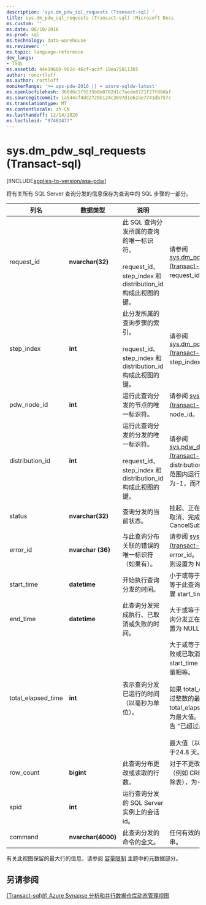 ```yaml
---
description: 'sys.dm_pdw_sql_requests (Transact-sql) '
title: sys.dm_pdw_sql_requests (Transact-sql) |Microsoft Docs
ms.custom: ''
ms.date: 06/10/2016
ms.prod: sql
ms.technology: data-warehouse
ms.reviewer: ''
ms.topic: language-reference
dev_langs:
- TSQL
ms.assetid: 44e19609-902c-46cf-acdf-19ea75011365
author: ronortloff
ms.author: rortloff
monikerRange: '>= aps-pdw-2016 || = azure-sqldw-latest'
ms.openlocfilehash: 360d6c5f5535b0e0702d1c7aede8721f27f88daf
ms.sourcegitcommit: 1a544cf4dd2720b124c3697d1e62ae7741db757c
ms.translationtype: MT
ms.contentlocale: zh-CN
ms.lasthandoff: 12/14/2020
ms.locfileid: "97482477"
---
```

# <a name="sysdm_pdw_sql_requests-transact-sql"></a>sys.dm_pdw_sql_requests (Transact-sql) 
[!INCLUDE[applies-to-version/asa-pdw](../../includes/applies-to-version/asa-pdw.md)]

  将有关所有 SQL Server 查询分发的信息保存为查询中的 SQL 步骤的一部分。  
  
|列名|数据类型|说明|范围|  
|-----------------|---------------|-----------------|-----------|  
|request_id|**nvarchar(32)**|此 SQL 查询分发所属的查询的唯一标识符。<br /><br /> request_id、step_index 和 distribution_id 构成此视图的键。|请参阅 [sys.dm_pdw_exec_requests &#40;transact-sql&#41;](../../relational-databases/system-dynamic-management-views/sys-dm-pdw-exec-requests-transact-sql.md)中的 request_id。|  
|step_index|**int**|此分发所属的查询步骤的索引。<br /><br /> request_id、step_index 和 distribution_id 构成此视图的键。|请参阅 [sys.dm_pdw_request_steps &#40;transact-sql&#41;](../../relational-databases/system-dynamic-management-views/sys-dm-pdw-request-steps-transact-sql.md)中的 step_index。|  
|pdw_node_id|**int**|运行此查询分发的节点的唯一标识符。|请参阅 [sys.dm_pdw_nodes &#40;transact-sql&#41;](../../relational-databases/system-dynamic-management-views/sys-dm-pdw-nodes-transact-sql.md)中的 node_id。|  
|distribution_id|**int**|运行此查询分发的分发的唯一标识符。<br /><br /> request_id、step_index 和 distribution_id 构成此视图的键。|请参阅 [sys.pdw_distributions &#40;transact-sql&#41;](../../relational-databases/system-catalog-views/sys-pdw-distributions-transact-sql.md)中的 distribution_id。 对于在节点范围内运行的请求，将设置为-1，而不是分布作用域。|  
|status|**nvarchar(32)**|查询分发的当前状态。|挂起、正在运行、已失败、已取消、完成、已中止、CancelSubmitted|  
|error_id|**nvarchar (36)**|与此查询分布关联的错误的唯一标识符（如果有）。|请参阅 [sys.dm_pdw_errors &#40;transact-sql&#41;](../../relational-databases/system-dynamic-management-views/sys-dm-pdw-errors-transact-sql.md)中的 error_id。 如果未发生错误，则设置为 NULL。|  
|start_time|**datetime**|开始执行查询分发的时间。|小于或等于当前时间，大于或等于此查询分布所属的查询步骤 start_time|  
|end_time|**datetime**|此查询分发完成执行、已取消或失败的时间。|大于或等于开始时间; 如果查询分发正在进行或排队，则设置为 NULL。|  
|total_elapsed_time|**int**|表示查询分发已运行的时间（以毫秒为单位）。|大于或等于0。 与已完成、失败或已取消的查询分发的 start_time 和 end_time 的增量相等。<br /><br /> 如果 total_elapsed_time 超过整数的最大值，则 total_elapsed_time 将继续作为最大值。 此条件将生成警告 "已超过最大值。"<br /><br /> 最大值（以毫秒为单位）等效于24.8 天。|  
|row_count|**bigint**|此查询分布更改或读取的行数。|对于不更改或返回数据的操作（例如 CREATE TABLE 和删除表），为-1。|  
|spid|**int**|运行查询分发的 SQL Server 实例上的会话 id。||  
|command|**nvarchar(4000)**|此查询分发的命令的全文。|任何有效的查询或请求字符串。|  
  
 有关此视图保留的最大行的信息，请参阅 [容量限制](/azure/sql-data-warehouse/sql-data-warehouse-service-capacity-limits#metadata) 主题中的元数据部分。  
  
## <a name="see-also"></a>另请参阅  
 [&#40;Transact-sql&#41;的 Azure Synapse 分析和并行数据仓库动态管理视图 ](../../relational-databases/system-dynamic-management-views/sql-and-parallel-data-warehouse-dynamic-management-views.md)  
  
  
